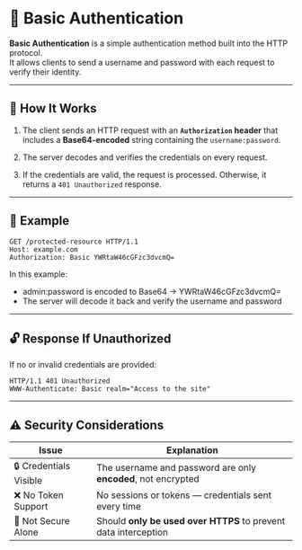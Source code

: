 # 🔐 Basic Authentication

**Basic Authentication** is a simple authentication method built into the HTTP protocol.  
It allows clients to send a username and password with each request to verify their identity.

---

## 📖 How It Works

1. The client sends an HTTP request with an **`Authorization` header** that includes a **Base64-encoded** string containing the `username:password`.

2. The server decodes and verifies the credentials on every request.

3. If the credentials are valid, the request is processed. Otherwise, it returns a `401 Unauthorized` response.

---

## 🧾 Example

```http
GET /protected-resource HTTP/1.1
Host: example.com
Authorization: Basic YWRtaW46cGFzc3dvcmQ=
```

In this example:

- admin:password is encoded to Base64 → YWRtaW46cGFzc3dvcmQ=
- The server will decode it back and verify the username and password

---

## 🔓 Response If Unauthorized

If no or invalid credentials are provided:

```http
HTTP/1.1 401 Unauthorized
WWW-Authenticate: Basic realm="Access to the site"
```

---

## ⚠️ Security Considerations

| Issue                  | Explanation                                                     |
| ---------------------- | --------------------------------------------------------------- |
| 🔒 Credentials Visible | The username and password are only **encoded**, not encrypted   |
| ❌ No Token Support    | No sessions or tokens — credentials sent every time             |
| 🚫 Not Secure Alone    | Should **only be used over HTTPS** to prevent data interception |
